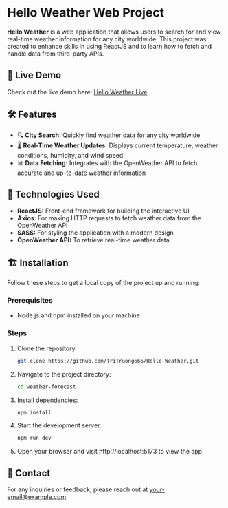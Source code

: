 # Hello Weather Web Project

**Hello Weather** is a web application that allows users to search for and view real-time weather information for any city worldwide. This project was created to enhance skills in using ReactJS and to learn how to fetch and handle data from third-party APIs.

## 🚀 Live Demo

Check out the live demo here: [Hello Weather Live](https://hello-weather-eight.vercel.app/)

## 🛠️ Features

- 🔍 **City Search:** Quickly find weather data for any city worldwide
- 🌡️ **Real-Time Weather Updates:** Displays current temperature, weather conditions, humidity, and wind speed
- 📊 **Data Fetching:** Integrates with the OpenWeather API to fetch accurate and up-to-date weather information

## 🧰 Technologies Used

- **ReactJS:** Front-end framework for building the interactive UI
- **Axios:** For making HTTP requests to fetch weather data from the OpenWeather API
- **SASS:** For styling the application with a modern design
- **OpenWeather API:** To retrieve real-time weather data

## 🏗️ Installation

Follow these steps to get a local copy of the project up and running:

### Prerequisites

- Node.js and npm installed on your machine

### Steps

1. Clone the repository:

   ```bash
   git clone https://github.com/TriTruong666/Hello-Weather.git

   ```

2. Navigate to the project directory:

   ```bash
   cd weather-forecast

   ```

3. Install dependencies:

   ```bash
   npm install

   ```

4. Start the development server:

   ```bash
   npm run dev

   ```

5. Open your browser and visit http://localhost:5173 to view the app.

## 📧 Contact

For any inquiries or feedback, please reach out at your-email@example.com.
